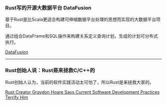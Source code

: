 ### Rust写的开源大数据平台 DataFusion

基于Rust是比Scala更适合构建可伸缩数据平台处理的思想而实现的大数据平台项目。

通过组合DataFrame和SQL操作来构建关系定义查询计划，生成的计划可分布式执行。

[DataFusion](https://www.datafusion.rs/)

---

### Rust创始人说：Rust是来拯救C/C++的

Rust创始人认为，当前的软件实践活动太可怕了，所以Rust是来拯救大家的。

[Rust Creator Graydon Hoare Says Current Software Development Practices Terrify Him](https://developers.slashdot.org/story/18/02/03/0534257/rust-creator-graydon-hoare-says-current-software-development-practices-terrify-him)
